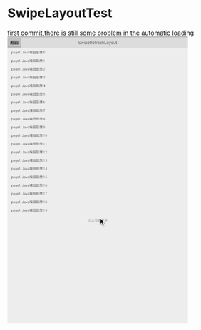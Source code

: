 # SwipeLayoutTest
first commit,there is still some problem in the automatic loading
![Alt text](https://github.com/vivian8725118/SwipeLayoutTest/blob/master/SwipeLayoutTest.gif)
